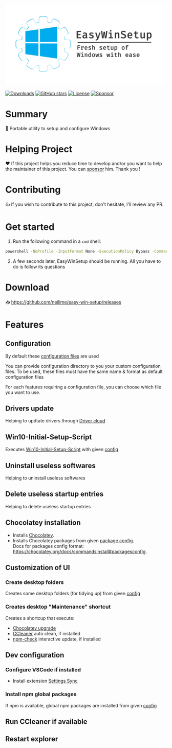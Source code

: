 <p align="center">
  <a href="https://github.com/neilime/easy-win-setup" target="_blank"><img src="resources/banner.jpg" width="600"></a>
</p>

[![Downloads](https://img.shields.io/github/downloads/neilime/easy-win-setup/total)](https://github.com/neilime/easy-win-setup/releases)
[![GitHub stars](https://img.shields.io/github/stars/neilime/easy-win-setup)](https://github.com/neilime/easy-win-setup)
[![License](https://img.shields.io/github/license/neilime/easy-win-setup)](https://github.com/neilime/easy-win-setup/blob/master/LICENSE)
[![Sponsor](https://img.shields.io/badge/%E2%9D%A4-Sponsor-ff69b4)](https://github.com/sponsors/neilime) 

# Summary

📢 Portable utility to setup and configure Windows

# Helping Project

❤️ If this project helps you reduce time to develop and/or you want to help the maintainer of this project. You can [sponsor](https://github.com/sponsors/neilime) him. Thank you !

# Contributing

👍 If you wish to contribute to this project, don't hesitate, I'll review any PR.

# Get started

1. Run the following command in a `cmd` shell:

```cmd
powershell -NoProfile -InputFormat None -ExecutionPolicy Bypass -Command "Set-ExecutionPolicy Bypass -Scope Process -Force; iex ((New-Object System.Net.WebClient).DownloadString('https://github.com/neilime/easy-win-setup/releases/latest/download/install.ps1'))"
```
2. A few seconds later, EasyWinSetup should be running. All you have to do is follow its questions

# Download

📥 https://github.com/neilime/easy-win-setup/releases

# Features

## Configuration

By default these [configuration files](src/config) are used

You can provide configuration directory to you your custom configuration files.
To be used, these files must have the same name & format as default configuration files 

For each features requiring a configuration file, you can choose which file you want to use.

## Drivers update

Helping to updtate drivers through [Driver cloud](https://www.driverscloud.com/)

## Win10-Initial-Setup-Script 

Executes [Win10-Initial-Setup-Script](https://github.com/Disassembler0/Win10-Initial-Setup-Script/) with given [config](src/config/initial-setup.config)

## Uninstall useless softwares

Helping to uninstall useless softwares

## Delete useless startup entries

Helping to delete useless startup entries

## Chocolatey installation

* Installs [Chocolatey](https://chocolatey.org/).
* Installs Chocolatey packages from given [package config](src/config/chocolatey.config). \
Docs for packages config format: https://chocolatey.org/docs/commandsinstall#packagesconfig.

## Customization of UI

### Create desktop folders

Creates some desktop folders (for tidying up) from given [config](src/config/desktop-folders.config)

### Creates desktop "Maintenance" shortcut

Creates a shortcup that execute:
- [Chocolatey upgrade](https://chocolatey.org/docs/commands-upgrade)
- [CCleaner](https://www.ccleaner.com) auto clean, if installed
- [npm-check](https://www.npmjs.com/package/npm-check) interactive update, if installed

## Dev configuration

### Configure VSCode if installed

- Install extension [Settings Sync](https://marketplace.visualstudio.com/items?itemName=Shan.code-settings-sync)

### Install npm global packages

If npm is available, global npm packages are installed from given [config](src/config/npm.config) 

## Run CCleaner if available

## Restart explorer
